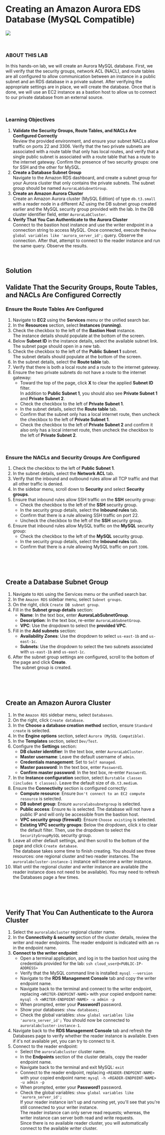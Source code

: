 # Creating an Amazon Aurora EDS Database (MySQL Compatible)

![](../img/5.1.LabDiagram.png)

<br>

### ABOUT THIS LAB
In this hands-on lab, we will create an Aurora MySQL database. First, we will verify that the security groups, network ACL (NACL), and route tables are all configured to allow communication between an instance in a public subnet and an RDS database in a private subnet. After verifying the appropriate settings are in place, we will create the database. Once that is done, we will use an EC2 instance as a bastion host to allow us to connect to our private database from an external source.

<br>

### Learning Objectives 
1. **Validate the Security Groups, Route Tables, and NACLs Are Configured Correctly**<br>Review the provided environment, and ensure your subnet NACLs allow traffic on ports 22 and 3306. Verify that the two private subnets are associated with a route table that only has local routes, and verify that a single public subnet is associated with a route table that has a route to the internet gateway. Confirm the presence of two security groups: one for SSH and the other for MySQL.
2. **Create a Database Subnet Group**<br>Navigate to the Amazon RDS dashboard, and create a subnet group for your Aurora cluster that only contains the private subnets. The subnet group should be named `AuroraLabSubnetGroup`.
3. **Create an Amazon Aurora Cluster**<br>Create an Amazon Aurora cluster (MySQL Edition) of type `db.t3.small` with a reader node in a different AZ using the DB subnet group created earlier and the MySQL security group provided with the lab. In the DB cluster identifier field, enter `AuroraLabCluster`.
4. **Verify That You Can Authenticate to the Aurora Cluster**<br>Connect to the bastion host instance and use the writer endpoint in a connection string to access MySQL. Once connected, execute the`show global variables like 'aurora_server_id';` query. Observe the connection. After that, attempt to connect to the reader instance and run the same query. Observe the results.

<br>

## Solution

## Validate That the Security Groups, Route Tables, and NACLs Are Configured Correctly
### Ensure the Route Tables Are Configured
1. Navigate to **EC2** using the **Services** menu or the unified search bar.
2. In the **Resources** section, select **Instances (running)**.
3. Check the checkbox to the left of the **Bastion Host** instance.<br>
The instance details should populate at the bottom of the screen.
4. Below **Subnet ID** in the instance details, select the available subnet link.<br>
The subnet page should open in a new tab.
5. Check the checkbox to the left of the **Public Subnet 1** subnet.<br>
The subnet details should populate at the bottom of the screen.
6. In the subnet details, select the **Route table** tab.
7. Verify that there is both a local route and a route to the internet gateway.
8. Ensure the two private subnets do not have a route to the internet gateway:
    - Toward the top of the page, click **X** to clear the applied **Subnet ID** filter.<br>In addition to **Public Subnet 1**, you should also see **Private Subnet 1** and **Private Subnet 2**.
    - Check the checkbox to the left of **Private Subnet 1**.
    - In the subnet details, select the **Route table** tab.
    - Confirm that the subnet only has a local internet route, then uncheck the checkbox to the left of **Private Subnet 1**.
    - Check the checkbox to the left of **Private Subnet 2** and confirm it also only has a local internet route, then uncheck the checkbox to the left of **Private Subnet 2**.

<br>

### Ensure the NACLs and Security Groups Are Configured
1. Check the checkbox to the left of **Public Subnet 1**.
2. In the subnet details, select the **Network ACL** tab.
3. Verify that the inbound and outbound rules allow all TCP traffic and that all other traffic is denied.
4. In the sidebar menu, scroll down to **Security** and select **Security groups**.
5. Ensure that inbound rules allow SSH traffic on the **SSH** security group:
    - Check the checkbox to the left of the **SSH** security group.
    - In the security group details, select the **Inbound rules** tab.
    - Confirm that there is a rule allowing SSH traffic on port 22.
    - Uncheck the checkbox to the left of the **SSH** security group.
6. Ensure that inbound rules allow MySQL traffic on the **MySQL** security group:
    - Check the checkbox to the left of the **MySQL** security group.
    - In the security group details, select the **Inbound rules** tab.
    - Confirm that there is a rule allowing MySQL traffic on port `3306`.

<br><br><br>

## Create a Database Subnet Group
1. Navigate to `RDS` using the Services menu or the unified search bar.
2. In the `Amazon RDS` sidebar menu, select `Subnet groups`.
3. On the right, click `Create DB subnet group`.
4. Fill in the **Subnet group details** section:
    - **Name**: In the text box, enter **AuroraLabSubnetGroup**.
    - **Description**: In the text box, re-enter `AuroraLabSubnetGroup`.
    - **VPC**: Use the dropdown to select the **provided VPC**.
5. Fill in the **Add subnets** section:
    - **Availability Zones**: Use the dropdown to select `us-east-1b` and `us-east-1c`.
    - **Subnets**: Use the dropdown to select the two subnets associated with `us-east-1b` and `us-east-1c`.
6. After the subnet group settings are configured, scroll to the bottom of the page and click **Create**.<br>The subnet group is created.

<br><br><br>

## Create an Amazon Aurora Cluster
1. In the `Amazon RDS` sidebar menu, select `Databases`.
2. On the right, click `Create database`.
3. In the **Choose a database creation method** section, ensure `Standard create` is selected.
4. In the **Engine options** section, select `Aurora (MySQL Compatible)`.
5. In the **Templates** section, select `Dev/Test`.
6. Configure the **Settings** section:
    - **DB cluster identifier**: In the text box, enter `AuroraLabCluster`.
    - **Master username**: Leave the default username of `admin`.
    - **Credentials management**: Set to `Self managed`.
    - **Master password**: In the text box, enter `Password1`.
    - **Confirm master password**: In the text box, re-enter `Password1`.
7. In the **Instance configuration** section, select `Burstable classes (includes t classes)`. Leave the default size of `db.t3.medium`.
8. Ensure the **Connectivity** section is configured correctly:
    - **Compute resource**: Ensure `Don't connect to an EC2 compute resource` is selected.
    - **DB subnet group**: Ensure `auroralabsubnetgroup` is selected.
    - **Public access**: Ensure `No` is selected. The database will not have a public IP and will only be accessible from the bastion host.
    - **VPC security group (firewall)**: Ensure `Choose existing` is selected.
    - **Existing VPC security groups**: Below the dropdown, click `X` to clear the default filter. Then, use the dropdown to select the `SecurityGroupMySQL` security group.
9. Leave all other default settings, and then scroll to the bottom of the page and click `Create database`.<br>The database takes some time to finish creating. You should see three resources: one regional cluster and two reader instances. The `auroralabcluster-instance-1` instance will become a writer instance.
10. Wait until the regional cluster and writer instance are available (the reader instance does not need to be available). You may need to refresh the Databases page a few times.

<br><br><br>

## Verify That You Can Authenticate to the Aurora Cluster
1. Select the `auroralabcluster` regional cluster name.
2. In the **Connectivity & security** section of the cluster details, review the writer and reader endpoints. The reader endpoint is indicated with an `ro` in the endpoint name.
3. **Connect to the writer endpoint**:
    - Open a terminal application, and log in to the bastion host using the credentials provided for the lab:
    `ssh cloud_user@<PUBLIC-IP-ADDRESS>`
    - Verify that the MySQL command line is installed:
    `mysql --version`
    - Navigate to the **RDS Management Console** tab and copy the writer endpoint name.
   - Navigate back to the terminal and connect to the writer endpoint, replacing `<WRITER-ENDPOINT-NAME>` with your copied endpoint name:
    `mysql -h <WRITER-ENDPOINT-NAME> -u admin -p`
    - When prompted, enter your **Password1** password.
    - Show your databases:
    `show databases;`
    - Check the global variables:
    `show global variables like 'aurora_server_id';`
You should now be connected to `auroralabcluster-instance-1`.
4. Navigate back to the **RDS Management Console** tab and refresh the Databases page to verify whether the reader instance is available. Even if it's not available yet, you can try to connect to it.
5. Connect to the reader endpoint:
    - Select the `auroralabcluster` cluster name.
    - In the **Endpoints** section of the cluster details, copy the reader endpoint name.
    - Navigate back to the terminal and exit MySQL:
    `exit`
    - Connect to the reader endpoint, replacing `<READER-ENDPOINT-NAME>` with your copied endpoint name:
    `mysql -h <READER-ENDPOINT-NAME> -u admin -p`
    - When prompted, enter your **Password1** password.
    - Check the global variables:
    `show global variables like 'aurora_server_id';`
    <br>If your reader instance isn't up and running yet, you'll see that you're still connected to your writer instance.
    <br>The reader instance can only serve read requests; whereas, the writer instance can server both read and write requests.
    <br>Since there is no available reader cluster, you will automatically connect to the available writer cluster.
